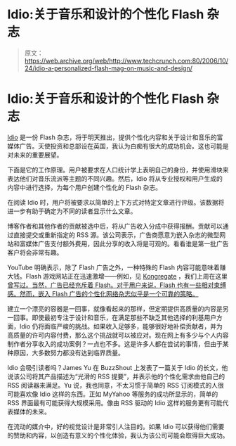 # Idio:关于音乐和设计的个性化 Flash 杂志

> 原文：<https://web.archive.org/web/http://www.techcrunch.com:80/2006/10/24/idio-a-personalized-flash-mag-on-music-and-design/>

# Idio:关于音乐和设计的个性化 Flash 杂志

 [](https://web.archive.org/web/20220810211506/http://idiomag.com/) [Idio](https://web.archive.org/web/20220810211506/http://idiomag.com/) 是一份 Flash 杂志，将于明天推出，提供个性化内容和关于设计和音乐的富媒体广告。天使投资和总部设在英国，我认为白痴有很大的成功机会。这也可能是对未来的重要展望。

下面是它的工作原理。用户被要求在人口统计学上表明自己的身份，并使用滑块来表达他们对音乐流派等主题的不同兴趣。然后，Idio 将从专业授权和用户生成的内容中进行选择，为每个用户创建个性化的 Flash 杂志。

在阅读 Idio 时，用户将被要求以简单的上下方式对特定文章进行评级。该数据将进一步有助于确定为不同的读者显示什么文章。

博客作者和其他作者的贡献被选中后，将从广告收入分成中获得报酬。贡献可以通过直接提交或重新指定的 RSS 源。该公司表示，广告商愿意为嵌入杂志的微型网站和富媒体广告支付额外费用，因此分享的收入将是可观的。看看谁是第一批广告客户将会非常有趣。

 YouTube 明确表示，除了 Flash 广告之外，一种特殊的 Flash 内容可能意味着赚大钱。Flash 游戏网站正在迅速激增——例如，见 [Kongregate](https://web.archive.org/web/20220810211506/http://kongregate.com/) ，我们上周在这里[曾写过。当然，广告已经充斥着 Flash。对于用户来说，Flash 也有一些相对束缚感。然而，嵌入 Flash 广告的个性化网络杂志似乎是一个可靠的策略。](https://web.archive.org/web/20220810211506/http://www.beta.techcrunch.com/2006/10/19/kongregate-a-next-generation-web-games-marketplace/)

建立一个漂亮的容器是一回事，就像看起来的那样，但定期提供高质量的内容是另一回事。即使最初专注于设计和音乐，在满足那些不缺乏其他选择的利基用户方面，Idio 仍将面临严峻的挑战。如果收入足够多，能够很好地补偿贡献者，并为高质量的许可内容付费，那么这个挑战就可以被应对。现在网上有多少与个人内容制作者分享收入的成功案例？一点也不多。这是许多人都在尝试的事情，但由于某种原因，大多数努力都没有达到临界质量。

Idio 会吸引读者吗？James Yu 在 BuzzShout 上发表了一篇关于 Idio 的长文，他说该公司将其产品描述为“光滑的 RSS 提要”，并表示他的个性化需求由他自己的 RSS 阅读器来满足。Yu 说，我也同意，不太习惯于简单的 RSS 订阅模式的人很可能喜欢像 Idio 这样的东西。正如 MyYahoo 等服务的成功所显示的，简单的 RSS 界面最有可能获得大规模采用。像由 RSS 驱动的 Idio 这样的服务更有可能代表媒体的未来。

在流动的媒介中，好的视觉设计是非常引人注目的。如果 Idio 可以获得他们需要的赞助和内容，以创造有意义的个性化体验，我认为该公司可能会取得巨大成功。